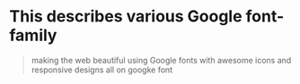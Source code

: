 # This describes various Google font-family

> making the web beautiful
> using Google fonts
> with awesome icons
> and responsive designs
> all on googke font
